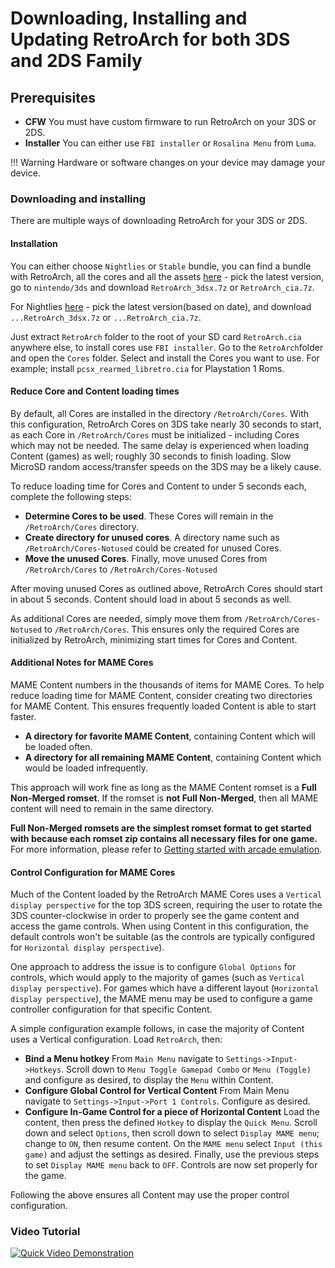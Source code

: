 # Downloading, Installing and Updating RetroArch for both 3DS and 2DS Family

## Prerequisites

- **CFW** You must have custom firmware to run RetroArch on your 3DS or 2DS.
- **Installer** You can either use `FBI installer` or `Rosalina Menu` from `Luma`.

!!! Warning
    Hardware or software changes on your device may damage your device.

### Downloading and installing

There are multiple ways of downloading RetroArch for your 3DS or 2DS.

#### Installation

You can either choose `Nightlies` or `Stable` bundle, you can find a bundle with RetroArch, all the cores and all the assets [here](https://buildbot.libretro.com/stable/) - pick the latest version, go to `nintendo/3ds` and download `RetroArch_3dsx.7z` or `RetroArch_cia.7z`.

For Nightlies [here](http://buildbot.libretro.com/nightly/nintendo/3ds/) - pick the latest version(based on date), and download `...RetroArch_3dsx.7z` or `...RetroArch_cia.7z`.

Just extract `RetroArch` folder to the root of your SD card `RetroArch.cia` anywhere else, to install cores use `FBI installer`. Go to the `RetroArch`folder and open the `Cores` folder. Select and install the Cores you want to use. For example; install `pcsx_rearmed_libretro.cia` for Playstation 1 Roms.

#### Reduce Core and Content loading times

By default, all Cores are installed in the directory `/RetroArch/Cores`.  With this configuration,  RetroArch Cores on 3DS take nearly 30 seconds to start, as each Core in `/RetroArch/Cores` must be initialized - including Cores which may not be needed.  The same delay is experienced when loading Content (games) as well; roughly 30 seconds to finish loading.  Slow MicroSD random access/transfer speeds on the 3DS may be a likely cause.

To reduce loading time for Cores and Content to under 5 seconds each, complete the following steps:

- **Determine Cores to be used**.  These Cores will remain in the `/RetroArch/Cores` directory.
- **Create directory for unused cores**. A directory name such as `/RetroArch/Cores-Notused` could be created for unused Cores.
- **Move the unused Cores**. Finally, move unused Cores from `/RetroArch/Cores` to `/RetroArch/Cores-Notused`

After moving unused Cores as outlined above, RetroArch Cores should start in about 5 seconds.  Content should load in about 5 seconds as well.

As additional Cores are needed, simply move them from `/RetroArch/Cores-Notused` to `/RetroArch/Cores`.  This ensures only the required Cores are initialized by RetroArch, minimizing start times for Cores and Content.

#### Additional Notes for MAME Cores

MAME Content numbers in the thousands of items for MAME Cores.  To help reduce loading time for MAME Content, consider creating two directories for MAME Content.  This ensures frequently loaded Content is able to start faster.

- **A directory for favorite MAME Content**, containing Content which will be loaded often.
- **A directory for all remaining MAME Content**, containing Content which would be loaded infrequently.

This approach will work fine as long as the MAME Content romset is a **Full Non-Merged romset**.  If the romset is **not Full Non-Merged**, then all MAME content will need to remain in the same directory.

**Full Non-Merged romsets are the simplest romset format to get started with because each romset zip contains all necessary files for one game.**  For more information, please refer to [Getting started with arcade emulation](arcade-getting-started.md).

#### Control Configuration for MAME Cores

Much of the Content loaded by the RetroArch MAME Cores uses a `Vertical display perspective` for the top 3DS screen, requiring the user to rotate the 3DS counter-clockwise in order to properly see the game content and access the game controls.  When using Content in this configuration, the default controls won't be suitable (as the controls are typically configured for `Horizontal display perspective`).

One approach to address the issue is to configure `Global Options` for controls, which would apply to the majority of games (such as `Vertical display perspective`).  For games which have a different layout (`Horizontal display perspective`), the MAME menu may be used to configure a game controller configuration for that specific Content.

A simple configuration example follows, in case the majority of Content uses a Vertical configuration.  Load `RetroArch`, then:

- **Bind a Menu hotkey** From `Main Menu` navigate to `Settings->Input->Hotkeys`.  Scroll down to `Menu Toggle Gamepad Combo` or `Menu (Toggle)` and configure as desired, to display the `Menu` within Content.
- **Configure Global Control for Vertical Content** From Main Menu navigate to `Settings->Input->Port 1 Controls`.  Configure as desired.
- **Configure In-Game Control for a piece of Horizontal Content** Load the content, then press the defined `Hotkey` to display the `Quick Menu`. Scroll down and select `Options`, then scroll down to select `Display MAME menu`; change to `ON`, then resume content.  On the `MAME menu` select `Input (this game)` and adjust the settings as desired. Finally, use the previous steps to set `Display MAME menu` back to `OFF`.  Controls are now set properly for the game.

Following the above ensures all Content may use the proper control configuration.

### Video Tutorial

[![Quick Video Demonstration](http://img.youtube.com/vi/4TnjFE9t1a4/0.jpg)](http://www.youtube.com/watch?v=4TnjFE9t1a4)